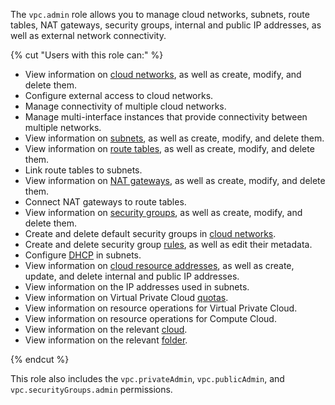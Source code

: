 The `vpc.admin` role allows you to manage cloud networks, subnets, route tables, NAT gateways, security groups, internal and public IP addresses, as well as external network connectivity.

{% cut "Users with this role can:" %}

* View information on [cloud networks](../../vpc/concepts/network.md#network), as well as create, modify, and delete them.
* Configure external access to cloud networks.
* Manage connectivity of multiple cloud networks.
* Manage multi-interface instances that provide connectivity between multiple networks.
* View information on [subnets](../../vpc/concepts/network.md#subnet), as well as create, modify, and delete them.
* View information on [route tables](../../vpc/concepts/static-routes.md#rt-vpc), as well as create, modify, and delete them.
* Link route tables to subnets.
* View information on [NAT gateways](../../vpc/concepts/gateways.md), as well as create, modify, and delete them.
* Connect NAT gateways to route tables.
* View information on [security groups](../../vpc/concepts/security-groups.md), as well as create, modify, and delete them.
* Create and delete default security groups in [cloud networks](../../vpc/concepts/network.md#network).
* Create and delete security group [rules](../../vpc/concepts/security-groups.md#security-groups-rules), as well as edit their metadata.
* Configure [DHCP](../../vpc/concepts/dhcp-options.md) in subnets.
* View information on [cloud resource addresses](../../vpc/concepts/address.md), as well as create, update, and delete internal and public IP addresses.
* View information on the IP addresses used in subnets.
* View information on Virtual Private Cloud [quotas](../../vpc/concepts/limits.md#vpc-quotas).
* View information on resource operations for Virtual Private Cloud.
* View information on resource operations for Compute Cloud.
* View information on the relevant [cloud](../../resource-manager/concepts/resources-hierarchy.md#cloud).
* View information on the relevant [folder](../../resource-manager/concepts/resources-hierarchy.md#folder).

{% endcut %}

This role also includes the `vpc.privateAdmin`, `vpc.publicAdmin`, and `vpc.securityGroups.admin` permissions.